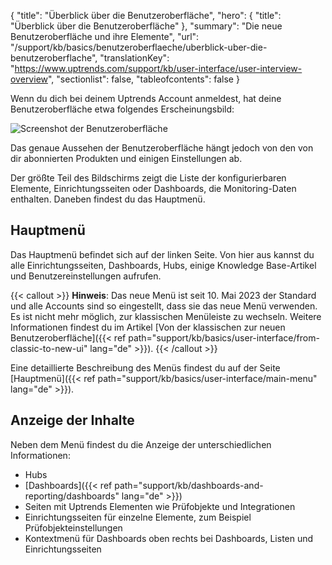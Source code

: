 {
  "title": "Überblick über die Benutzeroberfläche",
  "hero": {
    "title": "Überblick über die Benutzeroberfläche"
  },
  "summary": "Die neue Benutzeroberfläche und ihre Elemente",
  "url": "/support/kb/basics/benutzeroberflaeche/uberblick-uber-die-benutzeroberflache",
  "translationKey": "https://www.uptrends.com/support/kb/user-interface/user-interview-overview",
  "sectionlist": false,
  "tableofcontents": false
}

Wenn du dich bei deinem Uptrends Account anmeldest, hat deine Benutzeroberfläche etwa folgendes Erscheinungsbild:

![Screenshot der Benutzeroberfläche](/img/content/UI-overview.min.png)

Das genaue Aussehen der Benutzeroberfläche hängt jedoch von den von dir abonnierten Produkten und einigen Einstellungen ab.

Der größte Teil des Bildschirms zeigt die Liste der konfigurierbaren Elemente, Einrichtungsseiten oder Dashboards, die Monitoring-Daten enthalten. Daneben findest du das Hauptmenü.

## Hauptmenü

Das Hauptmenü befindet sich auf der linken Seite. Von hier aus kannst du alle Einrichtungsseiten, Dashboards, Hubs, einige Knowledge Base-Artikel und Benutzereinstellungen aufrufen.

{{< callout >}} **Hinweis**: Das neue Menü ist seit 10. Mai 2023 der Standard und alle Accounts sind so eingestellt, dass sie das neue Menü verwenden. Es ist nicht mehr möglich, zur klassischen Menüleiste zu wechseln. Weitere Informationen findest du im Artikel [Von der klassischen zur neuen Benutzeroberfläche]({{< ref path="support/kb/basics/user-interface/from-classic-to-new-ui" lang="de" >}}). {{< /callout >}}

Eine detaillierte Beschreibung des Menüs findest du auf der Seite [Hauptmenü]({{< ref path="support/kb/basics/user-interface/main-menu" lang="de" >}}).

## Anzeige der Inhalte

Neben dem Menü findest du die Anzeige der unterschiedlichen Informationen:

- Hubs
- [Dashboards]({{< ref path="support/kb/dashboards-and-reporting/dashboards" lang="de" >}})
- Seiten mit Uptrends Elementen wie Prüfobjekte und Integrationen
- Einrichtungsseiten für einzelne Elemente, zum Beispiel Prüfobjekteinstellungen
- Kontextmenü für Dashboards oben rechts bei Dashboards, Listen und Einrichtungsseiten
